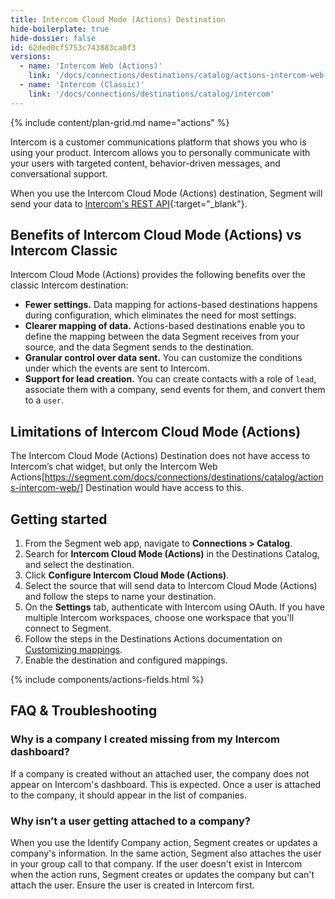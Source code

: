 ```yaml
---
title: Intercom Cloud Mode (Actions) Destination
hide-boilerplate: true
hide-dossier: false
id: 62ded0cf5753c743883ca0f3
versions:
  - name: 'Intercom Web (Actions)'
    link: '/docs/connections/destinations/catalog/actions-intercom-web'
  - name: 'Intercom (Classic)'
    link: '/docs/connections/destinations/catalog/intercom'
---
```


{% include content/plan-grid.md name="actions" %}

Intercom is a customer communications platform that shows you who is using your product. Intercom allows you to personally communicate with your users with targeted content, behavior-driven messages, and conversational support.

When you use the Intercom Cloud Mode (Actions) destination, Segment will send your data to [Intercom's REST API](https://developers.intercom.com/building-apps/docs/rest-apis){:target="_blank"}.

## Benefits of Intercom Cloud Mode (Actions) vs Intercom Classic
Intercom Cloud Mode (Actions) provides the following benefits over the classic Intercom destination:

- **Fewer settings.** Data mapping for actions-based destinations happens during configuration, which eliminates the need for most settings.
- **Clearer mapping of data.** Actions-based destinations enable you to define the mapping between the data Segment receives from your source, and the data Segment sends to the destination.
- **Granular control over data sent.** You can customize the conditions under which the events are sent to Intercom.
- **Support for lead creation.** You can create contacts with a role of `lead`, associate them with a company, send events for them, and convert them to a `user`.

## Limitations of Intercom Cloud Mode (Actions)
The Intercom Cloud Mode (Actions) Destination does not have access to Intercom’s chat widget, but only the Intercom Web Actions[https://segment.com/docs/connections/destinations/catalog/actions-intercom-web/] Destination would have access to this. 

## Getting started

1. From the Segment web app, navigate to **Connections > Catalog**.
2. Search for **Intercom Cloud Mode (Actions)** in the Destinations Catalog, and select the destination.
3. Click **Configure Intercom Cloud Mode (Actions)**.
4. Select the source that will send data to Intercom Cloud Mode (Actions) and follow the steps to name your destination.
5. On the **Settings** tab, authenticate with Intercom using OAuth. If you have multiple Intercom workspaces, choose one workspace that you'll connect to Segment.
6. Follow the steps in the Destinations Actions documentation on [Customizing mappings](/docs/connections/destinations/actions/#customize-mappings).
7. Enable the destination and configured mappings.

{% include components/actions-fields.html %}

## FAQ & Troubleshooting

### Why is a company I created missing from my Intercom dashboard?
If a company is created without an attached user, the company does not appear on Intercom's dashboard. This is expected. Once a user is attached to the company, it should appear in the list of companies.

### Why isn’t a user getting attached to a company?
When you use the Identify Company action, Segment creates or updates a company's information. In the same action, Segment also attaches the user in your group call to that company. If the user doesn't exist in Intercom when the action runs, Segment creates or updates the company but can't attach the user. Ensure the user is created in Intercom first.
